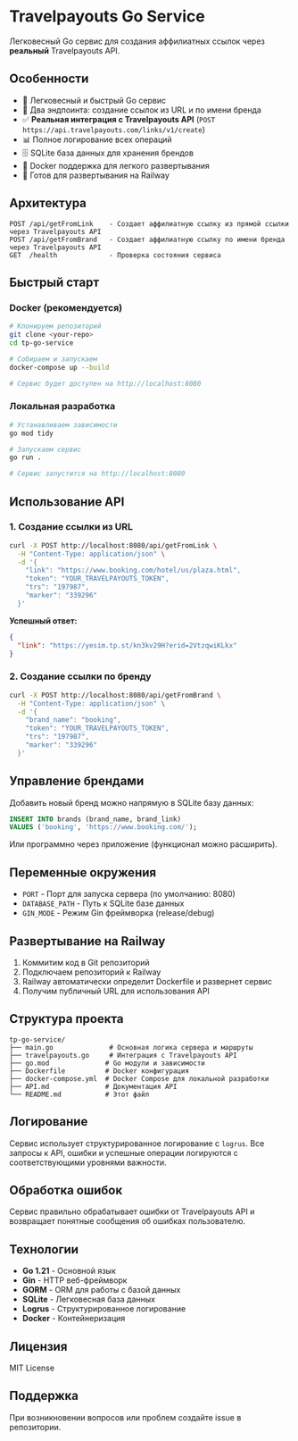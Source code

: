 # Travelpayouts Go Service

Легковесный Go сервис для создания аффилиатных ссылок через **реальный** Travelpayouts API.

## Особенности

- 🚀 Легковесный и быстрый Go сервис  
- 🔗 Два эндпоинта: создание ссылок из URL и по имени бренда
- ✅ **Реальная интеграция с Travelpayouts API** (`POST https://api.travelpayouts.com/links/v1/create`)
- 📊 Полное логирование всех операций
- 🗄️ SQLite база данных для хранения брендов
- 🐳 Docker поддержка для легкого развертывания
- 🚀 Готов для развертывания на Railway

## Архитектура

```
POST /api/getFromLink    - Создает аффилиатную ссылку из прямой ссылки через Travelpayouts API
POST /api/getFromBrand   - Создает аффилиатную ссылку по имени бренда через Travelpayouts API  
GET  /health             - Проверка состояния сервиса
```

## Быстрый старт

### Docker (рекомендуется)

```bash
# Клонируем репозиторий
git clone <your-repo>
cd tp-go-service

# Собираем и запускаем
docker-compose up --build

# Сервис будет доступен на http://localhost:8080
```

### Локальная разработка

```bash
# Устанавливаем зависимости
go mod tidy

# Запускаем сервис
go run .

# Сервис запустится на http://localhost:8080
```

## Использование API

### 1. Создание ссылки из URL

```bash
curl -X POST http://localhost:8080/api/getFromLink \
  -H "Content-Type: application/json" \
  -d '{
    "link": "https://www.booking.com/hotel/us/plaza.html",
    "token": "YOUR_TRAVELPAYOUTS_TOKEN",
    "trs": "197987",
    "marker": "339296"
  }'
```

**Успешный ответ:**
```json
{
  "link": "https://yesim.tp.st/kn3kv29H?erid=2VtzqwiKLkx"
}
```

### 2. Создание ссылки по бренду

```bash
curl -X POST http://localhost:8080/api/getFromBrand \
  -H "Content-Type: application/json" \
  -d '{
    "brand_name": "booking",
    "token": "YOUR_TRAVELPAYOUTS_TOKEN",
    "trs": "197987",
    "marker": "339296"
  }'
```

## Управление брендами

Добавить новый бренд можно напрямую в SQLite базу данных:

```sql
INSERT INTO brands (brand_name, brand_link) 
VALUES ('booking', 'https://www.booking.com/');
```

Или программно через приложение (функционал можно расширить).

## Переменные окружения

- `PORT` - Порт для запуска сервера (по умолчанию: 8080)
- `DATABASE_PATH` - Путь к SQLite базе данных
- `GIN_MODE` - Режим Gin фреймворка (release/debug)

## Развертывание на Railway

1. Коммитим код в Git репозиторий
2. Подключаем репозиторий к Railway
3. Railway автоматически определит Dockerfile и развернет сервис
4. Получим публичный URL для использования API

## Структура проекта

```
tp-go-service/
├── main.go              # Основная логика сервера и маршруты
├── travelpayouts.go     # Интеграция с Travelpayouts API
├── go.mod              # Go модули и зависимости
├── Dockerfile          # Docker конфигурация
├── docker-compose.yml  # Docker Compose для локальной разработки
├── API.md              # Документация API
└── README.md           # Этот файл
```

## Логирование

Сервис использует структурированное логирование с `logrus`. Все запросы к API, ошибки и успешные операции логируются с соответствующими уровнями важности.

## Обработка ошибок

Сервис правильно обрабатывает ошибки от Travelpayouts API и возвращает понятные сообщения об ошибках пользователю.

## Технологии

- **Go 1.21** - Основной язык
- **Gin** - HTTP веб-фреймворк
- **GORM** - ORM для работы с базой данных
- **SQLite** - Легковесная база данных
- **Logrus** - Структурированное логирование
- **Docker** - Контейнеризация

## Лицензия

MIT License

## Поддержка

При возникновении вопросов или проблем создайте issue в репозитории.
